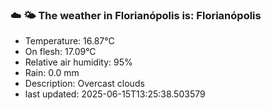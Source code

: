 ### ☁️ 🌤️  The weather in Florianópolis is: Florianópolis

- Temperature: 16.87°C
- On flesh: 17.09°C
- Relative air humidity: 95%
- Rain: 0.0 mm
- Description: Overcast clouds
- last updated: 2025-06-15T13:25:38.503579
